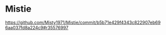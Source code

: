 # Mistie
https://github.com/Misty1971/Mistie/commit/b5b71e429f4343c822907eb696aa037fd8a224c9#r35576997
